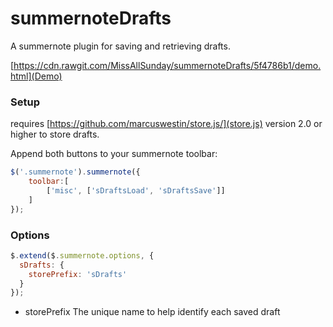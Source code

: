 # summernoteDrafts

A summernote plugin for saving and retrieving drafts.

[https://cdn.rawgit.com/MissAllSunday/summernoteDrafts/5f4786b1/demo.html](Demo)


### Setup

requires [https://github.com/marcuswestin/store.js/](store.js) version 2.0 or higher  to store drafts.

Append both buttons to your summernote toolbar:

```javascript
$('.summernote').summernote({
    toolbar:[
        ['misc', ['sDraftsLoad', 'sDraftsSave']]
    ]
});
```

### Options

```javascript
$.extend($.summernote.options, {
  sDrafts: {
	storePrefix: 'sDrafts'
  }
});
```
- storePrefix The unique name to help identify each saved draft
